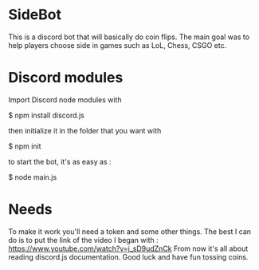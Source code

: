 # SideBot

This is a discord bot that will basically do coin flips.
The main goal was to help players choose side in games such as LoL, Chess, CSGO etc.

# Discord modules 

Import Discord node modules with 

$ npm install discord.js

then initialize it in the folder that you want with 

$ npm init 

to start the bot, it's as easy as : 

$ node main.js

# Needs

To make it work you'll need a token and some other things. 
The best I can do is to put the link of the video I began with : https://www.youtube.com/watch?v=j_sD9udZnCk 
From now it's all about reading discord.js documentation.
Good luck and have fun tossing coins.